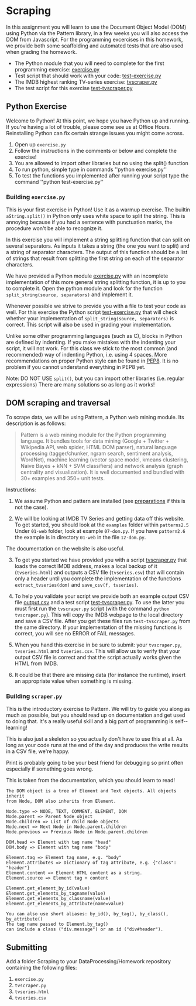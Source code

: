 # Scraping

In this assignment you will learn to use the Document Object Model (DOM) using
Python via the Pattern library, in a few weeks you will also access the DOM
from Javascript. For the programming excercises in this homework, we provide
both some scaffolding and automated tests that are also used when grading the
homework.

* The Python module that you will need to complete for the first programming
  exercise: [exercise.py]
* Test script that should work with your code: [test-exercise.py]
* The IMDB highest ranking TV-series exercise: [tvscraper.py]
* The test script for this exercise [test-tvscraper.py]

[exercise.py]: exercise.py
[test-exercise.py]: test-exercise.py
[tvscraper.py]: tvscraper.py
[test-tvscraper.py]: test-tvscraper.py

## Python Exercise

Welcome to Python! At this point, we hope you have Python up and running. If
you're having a lot of trouble, please come see us at Office Hours. Reinstalling Python can fix certain strange issues you might
come across.

1. Open up `exercise.py`
2. Follow the instructions in the comments or below and complete the exercise!
3. You are allowed to import other libraries but no using the split() function
4. To run python, simple type in commands ''python exercise.py''
5. To test the functions you implemented after running your script type the command ''python test-exercise.py''

### Building `exercise.py`

This is your first exercise in Python! Use it as a warmup exercise. The
built­in `aString.split()` in Python only uses white­ space to split the string.
This is annoying because if you had a sentence with punctuation marks, the
procedure won't be able to recognize it.

In this exercise you will implement a string splitting function that can split
on several separators. As inputs it takes a string (the one you want to split)
and a string of separator characters. The output of this function should be a
list of strings that result from splitting the first string on each of the 
separator characters.

We have provided a Python module [exercise.py] with an incomplete
implementation of this more general string splitting function, it is up to you
to complete it. Open the python module and look for the function
`split_string(source, separators)` and implement it.

Whenever possible we strive to provide you with a file to test your code as
well. For this exercise the Python script [test-exercise.py] that will check
whether your implementation of `split_string(source, separators)` is correct.
This script will also be used in grading your implementation.

Unlike some other programming languages (such as C), blocks in Python are
defined by indenting. If you make mistakes with the indenting your script,
it will not work. For this class we stick to the most common (and 
recommended) way of indenting Python, i.e. using 4 spaces. More
recommendations on proper Python style can be found in [PEP8]. It is no
problem if you cannot understand everything in PEP8 yet.

[PEP8]: http://www.python.org/dev/peps/pep-0008/

Note: DO NOT USE `split()`, but you can import other libraries (i.e. regular
expressions) There are many solutions so as long as it works!

## DOM scraping and traversal

To scrape data, we will be using Pattern, a Python web mining module. Its
description is as follows:

> Pattern is a web mining module for the Python programming language. It bundles
> tools for data mining (Google + Twitter + Wikipedia API, web spider, HTML DOM
> parser), natural language processing (tagger/chunker, n­gram search, sentiment
> analysis, WordNet), machine learning (vector space model, k­means clustering,
> Naive Bayes + k­NN + SVM classifiers) and network analysis (graph centrality
> and visualization). It is well documented and bundled with 30+ examples and
> 350+ unit tests.

Instructions:

1. We assume Python and pattern are installed (see [preparations] if this is not
the case).

2. We will be looking at IMDB TV Series and getting data off this website. To
get started, you should look at the `examples` folder within `patterns­2.5`
Under `01-web` folder, look at example `07-dom.py`. If you have `pattern2.6`
the example is in directory `01-web` in the file `12-dom.py`.

The documentation on the website is also useful.

3. To get you started we have provided you with a script [tvscraper.py] that 
loads the correct IMDB address, makes a local backup of it (`tvseries.html`)
and outputs a CSV file (`tvseries.csv`) that will contain only a header until
you complete the implementation of the functions `extract_tvseries(dom)` and
`save_csv(f, tvseries)`.

4. To help you validate your script we provide both an example output CSV
file [output.csv] and a test script [test-tvscraper.py]. To use the latter you
must first run the `tvscraper.py` script (with the command 
`python tvscraper.py`). This will copy the IMDB webpage to the local directory
and save a CSV file. After you get these files run `test-tvscraper.py` from 
the same directory. If your implementation of the missing functions is
correct, you will see no ERROR of FAIL messages.

5. When you hand this exercise in be sure to submit: your `tvscraper.py`, 
`tvseries.html` and `tvseries.csv`. This will allow us to verify that your
output CSV file is correct and that the script actually works given the HTML
from IMDB.

6. It could be that there are missing data (for instance the runtime), insert
   an appropriate value when something is missing.

[output.csv]: output.csv
[test-tvscraper.py]: test-tvscraper.py
[preparations]: http://data3.mprog.nl/homework/preparations

### Building `scraper.py`

This is the introductory exercise to Pattern. We will try to guide you along as
much as possible, but you should read up on documentation and get used to doing
that. It's a really useful skill and a big part of programming is 
self-­learning!

This is also just a skeleton so you actually don't have to use this at all. As
long as your code runs at the end of the day and produces the write results in
a CSV file, we're happy.

Print is probably going to be your best friend for debugging so print often
especially if something goes wrong.

This is taken from the documentation, which you should learn to read!

	The DOM object is a tree of Element and Text objects. All objects inherit
	from Node, DOM also inherits from Element.
	
	Node.type => NODE, TEXT, COMMENT, ELEMENT, DOM
	Node.parent => Parent Node object
	Node.children => List of child Node objects
	Node.next => Next Node in Node.parent.children
	Node.previous => Previous Node in Node.parent.children
	
	DOM.head => Element with tag name "head"
	DOM.body => Element with tag name "body"
	
	Element.tag => Element tag name, e.g. "body"
	Element.attributes => Dictionary of tag attribute, e.g. {"class": "header"}
	Element.content => Element HTML content as a string.
	Element.source => Element tag + content
	
	Element.get_element_by_id(value)
	Element.get_elements_by_tagname(value)
	Element.get_elements_by_classname(value)
	Element.get_elements_by_attribute(name=value)
	
	You can also use short aliases: by_id(), by_tag(), by_class(), by_attribute()
	The tag name passed to Element.by_tag()
	can include a class ("div.message") or an id ("div#header").

## Submitting

Add a folder Scraping to your DataProcessing/Homework repository containing the following files:

1. `exercise.py`
2. `tvscraper.py`
3. `tvseries.html`
4. `tvseries.csv`
